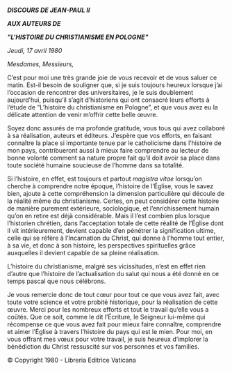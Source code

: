 ***DISCOURS DE JEAN-PAUL II***

***AUX AUTEURS DE***

***"L'HISTOIRE DU CHRISTIANISME EN POLOGNE"***

*Jeudi, 17 avril 1980*

*Mesdames, Messieurs,*

C’est pour moi une très grande joie de vous recevoir et de vous saluer ce matin. Est-il besoin de souligner que, si je suis toujours heureux lorsque j’ai l’occasion de rencontrer des universitaires, je le suis doublement aujourd’hui, puisqu’il s’agit d’historiens qui ont consacré leurs efforts à l’étude de “L’histoire du christianisme en Pologne”, et que vous avez eu la délicate attention de venir m’offrir cette belle œuvre.

Soyez donc assurés de ma profonde gratitude, vous tous qui avez collaboré à sa réalisation, auteurs et éditeurs. J’espère que vos efforts, en faisant connaître la place si importante tenue par le catholicisme dans l’histoire de mon pays, contribueront aussi à mieux faire comprendre au lecteur de bonne volonté comment sa nature propre fait qu’il doit avoir sa place dans toute société humaine soucieuse de l’homme dans sa totalité.

Si l’histoire, en effet, est toujours et partout *magistra vitae* lorsqu’on cherche à comprendre notre époque, l’histoire de l’Église, vous le savez bien, ajoute à cette compréhension la dimension particulière qui découle de la réalité même du christianisme. Certes, on peut considérer cette histoire de manière purement extérieure, sociologique, et l’enrichissement humain qu’on en retire est déjà considérable. Mais il l’est combien plus lorsque l’historien chrétien, dans l’acceptation totale de cette réalité de l’Église dont il vit intérieurement, devient capable d’en pénétrer la signification ultime, celle qui se réfère à l’Incarnation du Christ, qui donne à l’homme tout entier, à sa vie, et donc à son histoire, les perspectives spirituelles grâce auxquelles il devient capable de sa pleine réalisation.

L’histoire du christianisme, malgré ses vicissitudes, n’est en effet rien d’autre que l’histoire de l’actualisation du salut qui nous a été donné en ce temps pascal que nous célébrons.

Je vous remercie donc de tout cœur pour tout ce que vous avez fait, avec toute votre science et votre probité historique, pour la réalisation de cette œuvre. Merci pour les nombreux efforts et tout le travail qu’elle vous a coûtés. Que ce soit, comme le dit l’Écriture, le Seigneur lui-même qui récompense ce que vous avez fait pour mieux faire connaître, comprendre et aimer l’Église à travers l’histoire du pays qui est le mien. Pour moi, en vous offrant mes vœux pour votre travail, je suis heureux d’implorer la bénédiction du Christ ressuscité sur vos personnes et vos familles.

© Copyright 1980 - Libreria Editrice Vaticana